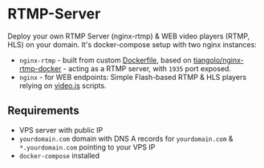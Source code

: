 # RTMP-Server

Deploy your own RTMP Server (nginx-rtmp) & WEB video players (RTMP, HLS) on your domain. 
It's docker-compose setup with two nginx instances:
* `nginx-rtmp` - built from custom [Dockerfile](nginx-rtmp/Dockerfile), based on [tiangolo/nginx-rtmp-docker](https://github.com/tiangolo/nginx-rtmp-docker) - acting as a RTMP server, with `1935` port exposed.
* `nginx` - for WEB endpoints: Simple Flash-based RTMP & HLS players relying on [video.js](https://github.com/videojs/video.js) scripts.

## Requirements

* VPS server with public IP
* `yourdomain.com` domain with DNS A records for `yourdomain.com` & `*.yourdomain.com` pointing to your VPS IP
* `docker-compose` installed
